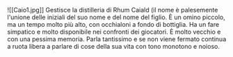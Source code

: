 ![[Caio1.jpg]]
Gestisce la distilleria di Rhum Caiald (il nome è palesemente l'unione delle iniziali del suo nome e del nome del figlio.
È un omino piccolo, ma un tempo molto più alto, con occhialoni a fondo di bottiglia. Ha un fare simpatico e molto disponibile nei confronti dei giocatori. È molto vecchio e con una pessima memoria. Parla tantissimo e se non viene fermato continua a ruota libera a parlare di cose della sua vita con tono monotono e noioso.